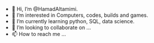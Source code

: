 - 👋 Hi, I’m @HamadAltamimi.
- 👀 I’m interested in Computers, codes, builds and games.
- 🌱 I’m currently learning python, SQL, data science.
- 💞️ I’m looking to collaborate on ...
- 📫 How to reach me ...

<!---
slapthat4ss/slapthat4ss is a ✨ special ✨ repository because its `README.md` (this file) appears on your GitHub profile.
You can click the Preview link to take a look at your changes.
--->
